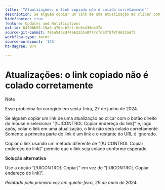 ```yaml
---
title: '“Atualizações: o link copiado não é colado corretamente”'
description: Se alguém copiar um link de uma atualização ao clicar com o botão direito do mouse e selecionar Copiar endereço do link e, logo após, colar o link em uma atualização, o link não será colado corretamente. Somente a primeira parte do link é um link e o restante do URL é ignorado.
hidefromtoc: true
feature: Updates and Notifications
exl-id: 04f96b95-19a3-476b-b2c1-6c6e439d437a
source-git-commit: 786a543cd74e632b5a0777cfd93f8f8f4655b6f5
workflow-type: tm+mt
source-wordcount: '146'
ht-degree: 87%

---
```


# Atualizações: o link copiado não é colado corretamente

>[!NOTE]
>
>Esse problema foi corrigido em sexta-feira, 27 de junho de 2024.

Se alguém copiar um link de uma atualização ao clicar com o botão direito do mouse e selecionar “[!UICONTROL Copiar endereço do link]” e, logo após, colar o link em uma atualização, o link não será colado corretamente. Somente a primeira parte do link é um link e o restante do URL é ignorado.

Copiar o link usando um método diferente de &quot;[!UICONTROL Copiar endereço do link]&quot; permite que o link seja colado conforme esperado.

**Solução alternativa**

Use a opção “[!UICONTROL Copiar]” em vez de “[!UICONTROL Copiar endereço do link]”.

_Relatado pela primeira vez em quinta-feira, 29 de maio de 2024._
